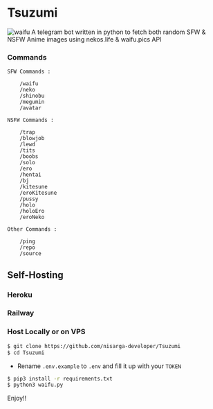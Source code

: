 # Tsuzumi
![waifu](https://i.waifu.pics/pfkhW0K.png)
A telegram bot written in python to fetch both random SFW & NSFW Anime images using nekos.life & waifu.pics API

### Commands
```
SFW Commands :

    /waifu
    /neko
    /shinobu
    /megumin
    /avatar

NSFW Commands :

    /trap
    /blowjob
    /lewd
    /tits
    /boobs
    /solo  
    /ero
    /hentai
    /bj
    /kitesune
    /eroKitesune
    /pussy
    /holo
    /holoEro
    /eroNeko

Other Commands :

    /ping
    /repo
    /source
```
## Self-Hosting

### Heroku

### Railway

### Host Locally or on VPS

```sh
$ git clone https://github.com/nisarga-developer/Tsuzumi
$ cd Tsuzumi
```

* Rename `.env.example` to `.env` and fill it up with your `TOKEN`

```sh
$ pip3 install -r requirements.txt
$ python3 waifu.py
```
Enjoy!!
